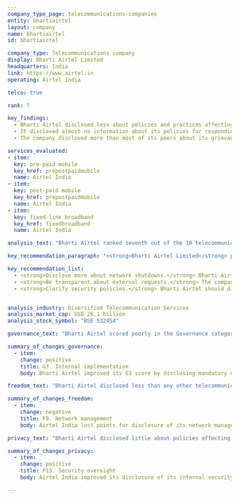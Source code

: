 ```yaml
---
company_type_page: telecommunications-companies
entity: bhartiairtel
layout: company
name: bhartiairtel
id: bhartiairtel

company_type: Telecommunications company
display: Bharti Airtel Limited
headquarters: India
link: https://www.airtel.in
operating: Airtel India

telco: true

rank: 7

key_findings:
  - Bharti Airtel disclosed less about policies and practices affecting freedom of expression and privacy than most other telecommunications companies evaluated.
  - It disclosed almost no information about its policies for responding to network shutdown demands from the Indian government, despite the increasing number of these types of requests and the significant human rights risks they pose.
  - The company disclosed more than most of its peers about its grievance and remedy mechanisms, since Indian law requires companies to offer users redress.

services_evaluated:
- item:
  key: pre-paid mobile
  key_href: prepostpaidmobile
  name: Airtel India
- item:
  key: post-paid mobile
  key_href: prepostpaidmobile
  name: Airtel India
- item:
  key: fixed-line broadband
  key_href: fixedbroadband
  name: Airtel India

analysis_text: "Bharti Airtel ranked seventh out of the 10 telecommunications companies evaluated, disclosing less than most of its peers about policies and practices affecting freedom of expression and privacy. The company made a slight improvement to its privacy commitments by disclosing employee training on security practices and that it monitors employee access to user information. Notably, Bharti Airtel received one of the highest scores in the Index for its grievance and remedy mechanisms (G6), as <a href=\"http://meity.gov.in/sites/upload_files/dit/files/GSR313E_10511(1).pdf\" target=\"_blank\">Indian law</a> requires service providers to have redress mechanisms in place. However, the company continued to disclose less than any other telecommunications company in the Index about policies affecting freedom of expression. <a href=\"https://freedomhouse.org/report/freedom-net/2017/india\" target=\"_blank\">Freedom House</a> rates the internet environment in India as “Partly Free,” noting a sharp increase in the number of government orders to shutdown networks. Still, the company disclosed little about its policies for responding to these types of government demands. While Indian law prevents companies from disclosing information about specific government content restriction and shutdown orders, there are no legal obstacles preventing companies from disclosing policies for responding to these requests or from having a policy of notifying users about these actions."

key_recommendation_paragraph: "<strong>Bharti Airtel Limited</strong> provides telecommunication systems and services worldwide, including in India, South Asia, and Africa. The group delivers a variety of fixed and mobile voice and data telecommunications services across these markets."

key_recommendation_list:
  - <strong>Disclose more about network shutdowns.</strong> Bharti Airtel should disclose information about its policies and practices for handling government demands to shut down networks, and commit to push back on such requests.
  - <strong>Be transparent about external requests.</strong> The company should disclose information about its processes for responding to government and private requests to block content or restrict accounts and to hand over user information.
  - <strong>Clarify security policies.</strong> Bharti Airtel should disclose more about its security policies and practices, including its processes for responding to data breaches.


analysis_industry: Diversified Telecommunication Services
analysis_market_cap: USD 26.1 billion
analysis_stock_symbol: "BSE 532454"

governance_text: "Bharti Airtel scored poorly in the Governance category, placing in the bottom half of all telecommunications companies evaluated. While it has a <a href=\"http://www.airtel.in/sustainability-file/home.html\" target=\"_blank\">corporate social responsibility program</a> that stresses the importance of a “responsible business approach” addressing “every dimension of how business operates in the social, cultural, and economic environment,” the company demonstrated weak commitments to users’ freedom of expression and privacy rights. While scoring less than most other telecommunications companies on all governance indicators, it outperformed most of its peers on disclosure of grievance and remedy mechanisms (G6). Notably, Bharti Airtel tied for second place with Vodafone for grievance and remedy mechanisms (G6), as <a href=\"http://meity.gov.in/sites/upload_files/dit/files/GSR313E_10511(1).pdf\" target=\"_blank\">Indian law requires service providers to have grievance officers and redress mechanisms in place.</a>"

summary_of_changes_governance:
  - item:
    change: positive
    title: G3. Internal implementation
    body: Bharti Airtel improved its G3 score by disclosing mandatory employee training on security issues, however, it was not clear if this program covers a broader range of privacy issues which go beyond data security concerns.

freedom_text: "Bharti Airtel disclosed less than any other telecommunications company about policies affecting freedom of expression. <br /><br /><strong>Content and account restrictions:</strong> Like most of its peers, Bharti Airtel disclosed nothing about how it handles and complies with government and private requests to restrict content or accounts (F5-F7). <a href=\"http://cis-india.org/internet-governance/resources/information-technology-procedure-and-safeguards-for-blocking-for-access-of-information-by-public-rules-2009\" target=\"_blank\">Indian law</a> forbids disclosure of specific government orders to block content, but nothing prevents companies from disclosing processes for handling these types of requests, or from having a clear policy of notifying users when they restrict or block content that users publish, transmit, or attempt to access (F8). <br /><br /><strong>Network management and shutdowns:</strong> Airtel India disclosed little information about its network management policies (F9) or about its policies and practices related to network shutdowns (F10). The company lost points for disclosure of its network management practices, since its previously disclosed zero rating program was no longer in effect (F9). While <a href=\"http://dot.gov.in/sites/default/files/internet-licence-dated%2016-10-2007_0.pdf\" target=\"_blank\">Indian law</a> prevents companies from disclosing information about specific government shutdown orders, there is no legal obstacle to disclosing company policies for evaluating and responding to shutdown requests, or from having a policy to notify users about shutdowns.<br /><br /><strong>Identity policy:</strong> Airtel India disclosed that it requires pre-paid mobile users to provide government-issued identification (F11), as <a href=\"http://www.dot.gov.in/access-services/subscriber-verification\" target=\"_blank\">required by law</a>."

summary_of_changes_freedom:
  - item:
    change: negative
    title: F9. Network management
    body: Airtel India lost points for disclosure of its network management practices, since its previously disclosed zero rating program was no longer in effect and researchers could not locate any updated disclosure for its post-paid mobile service.

privacy_text: "Bharti Airtel disclosed little about policies affecting users’ privacy, disclosing more than only MTN, Etisalat, and Ooredoo, the lowest-scoring companies in this category.<br /><br /><strong>Handling of user information:</strong> Airtel India disclosed less than most other telecommunications companies about how it handles user information, but more than MTN South Africa, Etisalat UAE, and Ooredoo Qatar (P3-P8). It disclosed some information about what types of user information it collects, shares, and for what purpose (P3, P4, P5), but nothing about how long it retains this information (P6). The company also failed to disclose whether it enables users to control what information about them is collected and shared, or if users can obtain the information the company holds about them (P7, P8).<br /><br /><strong>Requests for user information:</strong> Like most other telecommunications companies, Bharti Airtel disclosed little about how it handles government and private requests for user information (P10-P11). Indian law prevents companies from publishing data on government requests for user information but does not prevent them from disclosing their processes for responding to these requests. <br /><br /><strong>Security:</strong> Airtel India scored above the telecommunications company average on these indicators, on par with América Móvil’s Telcel and Orange France (P13-P18). The company slightly improved its disclosure of policies limiting employee access to user data (P13), however it offered no information about its policies for addressing security vulnerabilities (P14) or for responding to data breaches (P15)."

summary_of_changes_privacy:
  - item:
    change: positive
    title: P13. Security oversight
    body: Airtel India improved its disclosure of its internal security monitoring policies by providing more detailed information about how the company monitors and limits employees’ access to user data.

---
```

